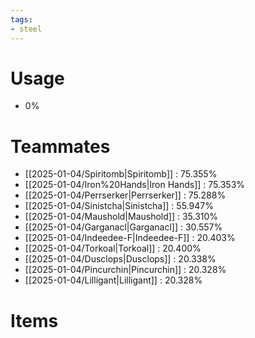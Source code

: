 ```yaml
---
tags:
- steel
---
```

# Usage
- 0%
# Teammates
- [[2025-01-04/Spiritomb|Spiritomb]] : 75.355%
- [[2025-01-04/Iron%20Hands|Iron Hands]] : 75.353%
- [[2025-01-04/Perrserker|Perrserker]] : 75.288%
- [[2025-01-04/Sinistcha|Sinistcha]] : 55.947%
- [[2025-01-04/Maushold|Maushold]] : 35.310%
- [[2025-01-04/Garganacl|Garganacl]] : 30.557%
- [[2025-01-04/Indeedee-F|Indeedee-F]] : 20.403%
- [[2025-01-04/Torkoal|Torkoal]] : 20.400%
- [[2025-01-04/Dusclops|Dusclops]] : 20.338%
- [[2025-01-04/Pincurchin|Pincurchin]] : 20.328%
- [[2025-01-04/Lilligant|Lilligant]] : 20.328%
# Items